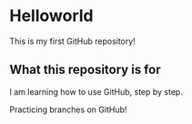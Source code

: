 # Helloworld

This is my first GitHub repository!

## What this repository is for

I am learning how to use GitHub, step by step.

Practicing branches on GitHub!
